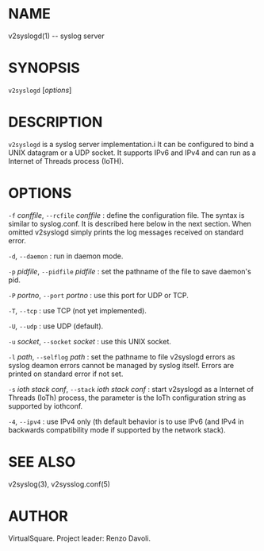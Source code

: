 <!--
.\" Copyright (C) 2022 VirtualSquare. Project Leader: Renzo Davoli
.\"
.\" This is free documentation; you can redistribute it and/or
.\" modify it under the terms of the GNU General Public License,
.\" as published by the Free Software Foundation, either version 2
.\" of the License, or (at your option) any later version.
.\"
.\" The GNU General Public License's references to "object code"
.\" and "executables" are to be interpreted as the output of any
.\" document formatting or typesetting system, including
.\" intermediate and printed output.
.\"
.\" This manual is distributed in the hope that it will be useful,
.\" but WITHOUT ANY WARRANTY; without even the implied warranty of
.\" MERCHANTABILITY or FITNESS FOR A PARTICULAR PURPOSE.  See the
.\" GNU General Public License for more details.
.\"
.\" You should have received a copy of the GNU General Public
.\" License along with this manual; if not, write to the Free
.\" Software Foundation, Inc., 51 Franklin St, Fifth Floor, Boston,
.\" MA 02110-1301 USA.
.\"
-->

# NAME
v2syslogd(1) -- syslog server

# SYNOPSIS

`v2syslogd` [*options*]

# DESCRIPTION
`v2syslogd` is a syslog server implementation.i It can be configured to bind a UNIX datagram or a
UDP socket. It supports IPv6 and IPv4 and can run as a Internet of Threads process (IoTH).

# OPTIONS
  `-f` *conffile*, `--rcfile` *conffile*
: define the configuration file. The syntax is similar to syslog.conf. It is described here below in the next section. When omitted v2syslogd simply prints the log messages received on standard error.

  `-d`, `--daemon`
: run in daemon mode.

  `-p` *pidfile*, `--pidfile` *pidfile*
: set the pathname of the file to save daemon's pid.

  `-P` *portno*, `--port` *portno*
: use this port for UDP or TCP.

  `-T`, `--tcp`
: use TCP (not yet implemented).

  `-U`, `--udp`
: use UDP (default).

  `-u` *socket*, `--socket` *socket*
: use this UNIX socket.

  `-l` *path*, `--selflog` *path*
: set the pathname to file v2syslogd errors as syslog deamon errors cannot be managed by syslog itself. Errors are printed on standard error if not set.

  `-s` *ioth stack conf*, `--stack` *ioth stack conf*
: start v2syslogd as a Internet of Threads (IoTh) process, the parameter is the IoTh configuration string as supported by iothconf.

  `-4`, `--ipv4`
: use IPv4 only (th default behavior is to use IPv6 (and IPv4 in backwards compatibility mode if supported by the network stack).

# SEE ALSO
v2syslog(3), v2sysslog.conf(5)

# AUTHOR
VirtualSquare. Project leader: Renzo Davoli.
